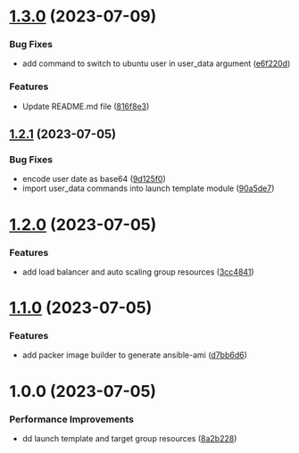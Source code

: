 # [1.3.0](https://github.com/Majid-dev/end-to-end-automation/compare/1.2.1...1.3.0) (2023-07-09)


### Bug Fixes

* add command to switch to ubuntu user in user_data argument ([e6f220d](https://github.com/Majid-dev/end-to-end-automation/commit/e6f220df7c584458d6d8b7edc8f25a99bb115815))


### Features

* Update README.md file ([816f8e3](https://github.com/Majid-dev/end-to-end-automation/commit/816f8e39cd70c2ff6aa2ff9d20ad645569657dc7))

## [1.2.1](https://github.com/Majid-dev/end-to-end-automation/compare/1.2.0...1.2.1) (2023-07-05)


### Bug Fixes

* encode user date as base64 ([9d125f0](https://github.com/Majid-dev/end-to-end-automation/commit/9d125f045fb58bab52fd1c8672c731c1bea7f2c8))
* import user_data commands into launch template module ([90a5de7](https://github.com/Majid-dev/end-to-end-automation/commit/90a5de735643cced68e4308335d6810ee40851cd))

# [1.2.0](https://github.com/Majid-dev/end-to-end-automation/compare/1.1.0...1.2.0) (2023-07-05)


### Features

* add load balancer and auto scaling group resources ([3cc4841](https://github.com/Majid-dev/end-to-end-automation/commit/3cc4841c7845d09ebe92be2bcbedebefcf63bc2e))

# [1.1.0](https://github.com/Majid-dev/end-to-end-automation/compare/1.0.0...1.1.0) (2023-07-05)


### Features

* add packer image builder to generate ansible-ami ([d7bb6d6](https://github.com/Majid-dev/end-to-end-automation/commit/d7bb6d6ae6b65b51dae0bec89c459d01c30f39b6))

# 1.0.0 (2023-07-05)


### Performance Improvements

* dd launch template and target group resources ([8a2b228](https://github.com/Majid-dev/end-to-end-automation/commit/8a2b228fef7df8707d79ab30c5c789c00d51c208))
